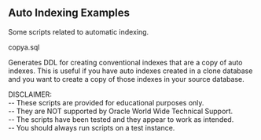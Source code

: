 <h2>Auto Indexing Examples</h2>

Some scripts related to automatic indexing.

copya.sql 

Generates DDL for creating conventional indexes that are a copy of auto indexes. This is useful if you have auto indexes created in a clone database and you want to create a copy of those indexes in your source database.

DISCLAIMER:
   <br/>-- These scripts are provided for educational purposes only.
   <br/>-- They are NOT supported by Oracle World Wide Technical Support.
   <br/>-- The scripts have been tested and they appear to work as intended.
   <br/>-- You should always run scripts on a test instance.
